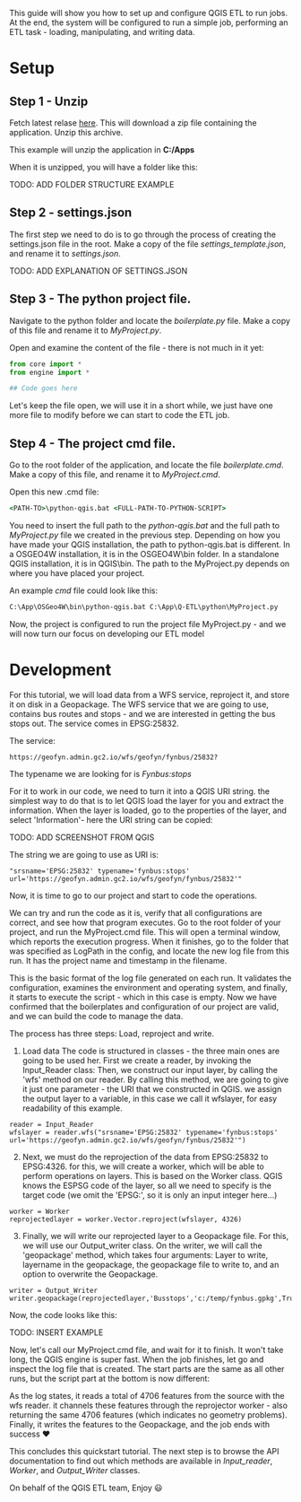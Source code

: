 This guide will show you how to set up and configure QGIS ETL to run jobs.
At the end, the system will be configured to run a simple job, performing an ETL task - loading, manipulating, and writing data.

# Setup

## Step 1 - Unzip 

Fetch latest relase [here](https://github.com/QGEEKS/Q-ETL/releases). This will download a zip file containing the application. Unzip this archive. 

This example will unzip the application in **C:/Apps**

When it is unzipped, you will have a folder like this: 

TODO: ADD FOLDER STRUCTURE EXAMPLE

## Step 2 - settings.json

The first step we need to do is to go through the process of creating the settings.json file in the root.
Make a copy of the file _settings\_template.json_, and rename it to _settings.json_. 

TODO: ADD EXPLANATION OF SETTINGS.JSON

## Step 3 - The python project file.

Navigate to the python folder and locate the _boilerplate.py_ file. Make a copy of this file and rename it to _MyProject.py_.

Open and examine the content of the file - there is not much in it yet:

```python
from core import *
from engine import *

## Code goes here
```

Let's keep the file open, we will use it in a short while, we just have one more file to modify before we can start to code the ETL job.

## Step 4 - The project cmd file.

Go to the root folder of the application, and locate the file _boilerplate.cmd_. Make a copy of this file, and rename it to _MyProject.cmd_.

Open this new .cmd file:

```cmd
<PATH-TO>\python-qgis.bat <FULL-PATH-TO-PYTHON-SCRIPT>
```

You need to insert the full path to the _python-qgis.bat_ and the full path to _MyProject.py_ file we created in the previous step. Depending on how you have made your QGIS installation, the path to python-qgis.bat is different. In a OSGEO4W installation, it is in the OSGEO4W\bin folder. In a standalone QGIS installation, it is in QGIS\bin. The path to the MyProject.py depends on where you have placed your project.

An example _cmd_ file could look like this:
```cmd
C:\App\OSGeo4W\bin\python-qgis.bat C:\App\Q-ETL\python\MyProject.py
```

Now, the project is configured to run the project file MyProject.py - and we will now turn our focus on developing our ETL model

# Development

For this tutorial, we will load data from a WFS service, reproject it, and store it on disk in a Geopackage.
The WFS service that we are going to use, contains bus routes and stops - and we are interested in getting the bus stops out.
The service comes in EPSG:25832.

The service:
```
https://geofyn.admin.gc2.io/wfs/geofyn/fynbus/25832?
```

The typename we are looking for is _Fynbus:stops_

For it to work in our code, we need to turn it into a QGIS URI string. the simplest way to do that is to let QGIS load the layer for you and extract the information.
When the layer is loaded, go to the properties of the layer, and select 'Information'- here the URI string can be copied:

TODO: ADD SCREENSHOT FROM QGIS

The string we are going to use as URI is:

```
"srsname='EPSG:25832' typename='fynbus:stops' url='https://geofyn.admin.gc2.io/wfs/geofyn/fynbus/25832'"
``` 

Now, it is time to go to our project and start to code the operations. 


We can try and run the code as it is, verify that all configurations are correct, and see how that program executes.
Go to the root folder of your project, and run the MyProject.cmd file. This will open a terminal window, which reports the execution progress.
When it finishes, go to the folder that was specified as LogPath in the config, and locate the new log file from this run. It has the project name and timestamp in the filename.

This is the basic format of the log file generated on each run. It validates the configuration, examines the environment and operating system, and finally, it starts to execute the script - which in this case is empty.
Now we have confirmed that the boilerplates and configuration of our project are valid, and we can build the code to manage the data.

The process has three steps: Load, reproject and write.

1. Load data
The code is structured in classes - the three main ones are going to be used her. First we create a reader, by invoking the Input_Reader class:
Then, we construct our input layer, by calling the 'wfs' method on our reader. By calling this method, we are going to give it just one parameter - the URI that we constructed in QGIS. we assign the output layer to a variable, in this case we call it wfslayer, for easy readability of this example. 
```
reader = Input_Reader
wfslayer = reader.wfs("srsname='EPSG:25832' typename='fynbus:stops' url='https://geofyn.admin.gc2.io/wfs/geofyn/fynbus/25832'")
```

2. Next, we must do the reprojection of the data from EPSG:25832 to EPSG:4326. for this, we will create a worker, which will be able to perform operations on layers. This is based on the Worker class. QGIS knows the ESPSG code of the layer, so all we need to specify is the target code (we omit the 'EPSG:', so it is only an input integer here...)
```
worker = Worker
reprojectedlayer = worker.Vector.reproject(wfslayer, 4326)
```

3. Finally, we will write our reprojected layer to a Geopackage file. For this, we will use our Output_writer class.
On the writer, we will call the 'geopackage' method, which takes four arguments: Layer to write, layername in the geopackage, the geopackage file to write to, and an option to overwrite the Geopackage.
```
writer = Output_Writer
writer.geopackage(reprojectedlayer,'Busstops','c:/temp/fynbus.gpkg',True)
```

Now, the code looks like this:

TODO: INSERT EXAMPLE

Now, let's call our MyProject.cmd file, and wait for it to finish. It won't take long, the QGIS engine is super fast.
When the job finishes, let go and inspect the log file that is created. The start parts are the same as all other runs, but the script part at the bottom is now different:

As the log states, it reads a total of 4706 features from the source with the wfs reader. it channels these features through the reprojector worker - also returning the same 4706 features (which indicates no geometry problems). Finally, it writes the features to the Geopackage, and the job ends with success ❤️ 

This concludes this quickstart tutorial. The next step is to browse the API documentation to find out which methods are available in _Input\_reader_, _Worker_, and _Output\_Writer_ classes. 

On behalf of the QGIS ETL team, Enjoy 😃 
